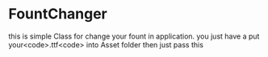# FountChanger
this is simple Class for change your fount in application. you just have a put your&lt;code>.ttf&lt;code> into Asset folder then just pass this 
